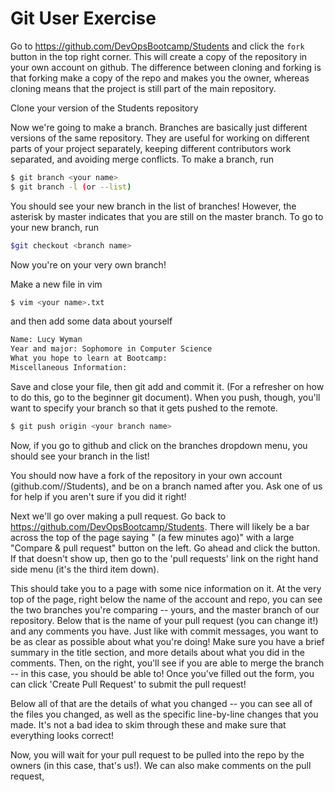 Git User Exercise
=================

Go to https://github.com/DevOpsBootcamp/Students and click the `fork` 
button in the top right corner.  This will create a copy of the repository
in your own account on github.  The difference between cloning and 
forking is that forking make a copy of the repo and makes you the owner, 
whereas cloning means that the project is still part of the main
repository.  

Clone your version of the Students repository

Now we're going to make a branch.  Branches are basically just different
versions of the same repository.  They are useful for working on different
parts of your project separately, keeping different contributors work
separated, and avoiding merge conflicts.  To make a branch, run

```sh
$ git branch <your name>
$ git branch -l (or --list)
```

You should see your new branch in the list of branches!  However, the 
asterisk by master indicates that you are still on the master branch. 
To go to your new branch, run

```sh
$git checkout <branch name>
```

Now you're on your very own branch!  

Make a new file in vim

```sh
$ vim <your name>.txt
```

and then add some data about yourself

```sh
Name: Lucy Wyman
Year and major: Sophomore in Computer Science
What you hope to learn at Bootcamp: 
Miscellaneous Information:
```

Save and close your file, then git add and commit it.  (For a refresher
on how to do this, go to the beginner git document).  When you push, 
though, you'll want to specify your branch so that it gets pushed to 
the remote.

```sh
$ git push origin <your branch name>
```

Now, if you go to github and click on the branches dropdown menu, you 
should see your branch in the list!

You should now have a fork of the repository in your own account 
(github.com/<your username>/Students), and be on a branch named after you. 
Ask one of us for help if you aren't sure if you did it right!

Next we'll go over making a pull request.  Go back to 
https://github.com/DevOpsBootcamp/Students.  There will likely be a 
bar across the top of the page saying "<branch name> (a few minutes ago)" 
with a large "Compare & pull request" button on the left.  Go ahead 
and click the button.  If that doesn't show up, then go to
the 'pull requests' link on the right hand side menu (it's the third
item down).  

This should take you to a page with some nice information on it.  At 
the very top of the page, right below the name of the account and repo,
you can see the two branches you're comparing -- yours, and the master
branch of our repository.  Below that is the name of your pull request
(you can change it!) and any comments you have.  Just like with 
commit messages, you want to be as clear as possible about what you're
doing! Make sure you have a brief summary in the title section, and 
more details about what you did in the comments.  Then, on the right,
you'll see if you are able to merge the branch -- in this case, you should
be able to!  Once you've filled out the form, you can click 'Create
Pull Request' to submit the pull request!

Below all of that are the details of what you changed -- you can see
all of the files you changed, as well as the specific line-by-line
changes that you made.  It's not a bad idea to skim through these and 
make sure that everything looks correct!  

Now, you will wait for your pull request to be pulled into the repo 
by the owners (in this case, that's us!).  We can also make comments
on the pull request, 


